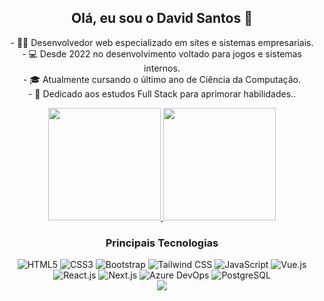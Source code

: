 <div align="center">
  <h2>Olá, eu sou o David Santos 👋</h2>
  <p>- 👨‍💻 Desenvolvedor web especializado em sites e sistemas empresariais. </br>
- 💻 Desde 2022 no desenvolvimento voltado para jogos e sistemas internos.  </br>
- 🎓 Atualmente cursando o último ano de Ciência da Computação.  </br>
- 🌱 Dedicado aos estudos Full Stack para aprimorar habilidades..  </br> </p>
</div>



<div align="center">
  <a href="https://github.com/DavidSantos5992">
    <img height="180em" src="https://github-readme-stats.vercel.app/api/top-langs/?username=DavidSantos5992&layout=compact&langs_count=7&theme=omni&hide_border=true"/>
     <img height="180em" src='https://streak-stats.demolab.com?user=DavidSantos5992&theme=dark&hide_border=true&border_radius=10&locale=pt_BR&card_width=483&background=45%2C191622%2C191622&sideLabels=F575BE&fire=F500D5&ring=F575BE&currStreakLabel=F575BE'/> 
  </a>
</div>
<h3 align="center">Principais Tecnologias</h3>
<div align="center">
  <img alt="HTML5" src="https://img.shields.io/badge/-HTML5-E34F26?style=flat-square&logo=html5&logoColor=white" />
  <img alt="CSS3" src="https://img.shields.io/badge/-CSS3-264de4?style=flat-square&logo=CSS3&logoColor=white"/>
  <img alt="Bootstrap" src="https://img.shields.io/badge/-Bootstrap-563D7C?style=flat-square&logo=bootstrap&logoColor=white"/>  
  <img alt="Tailwind CSS" src="https://img.shields.io/badge/-Tailwind CSS-06B6D4?style=flat-square&logo=tailwindcss&logoColor=white"/>
  <img alt="JavaScript" src="https://img.shields.io/badge/-JavaScript-F0DB4F?style=flat-square&logo=JavaScript&logoColor=323330" />
  <img alt="Vue.js" src="https://img.shields.io/badge/-Vue.js-4FC08D?style=flat-square&logo=vue.js&logoColor=white"/>
  <img alt="React.js" src="https://img.shields.io/badge/-React.js-45b8d8?style=flat-square&logo=react&logoColor=white"/>
  <img alt="Next.js" src="https://img.shields.io/badge/-Next.js-45b8d8?style=flat-square&logo=react&logoColor=white"/>
  <img alt="Azure DevOps" src="https://img.shields.io/badge/-Azure DevOps-0078D7?style=flat-square&logo=azure-devops&logoColor=white"/>
  <img alt="PostgreSQL" src="https://img.shields.io/badge/-PostgreSQL-336791?style=flat-square&logo=postgresql&logoColor=white"/>
</div>

<div align="center">
  <img src="https://ssr-contributions-svg.vercel.app/_/DavidSantos5992?chart=3dbar&gap=2&scale=2&gradient=true&animation=mess&animation_duration=4&animation_loop=true&format=svg&weeks=30&theme=green&colors=ff69b4,ee3d96,f23494,e71b82,ed1381&dark=true"/>
</div>


